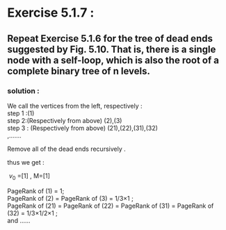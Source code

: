 
# Exercise 5.1.7 :
## Repeat Exercise 5.1.6 for the tree of dead ends suggested by Fig. 5.10. That is, there is a single node with a self-loop, which is also the root of a complete binary tree of n levels.<br>





### solution :<br> 
We call the vertices from the left, respectively :<br>
step 1 :(1)<br>
step 2:(Respectively from above) (2),(3)<br>
step 3 : (Respectively from above) (21),(22),(31),(32)<br>
,.......

Remove all of the dead ends recursively .<br>
 
thus we get :


$\begin{equation*}
\ {v}_0
\end{equation*}$ =[1] , M=[1] 


PageRank of (1) = 1;<br>
PageRank of (2) = PageRank of (3) = 1/3×1 ;<br>
PageRank of (21) = PageRank of (22) = PageRank of (31) = PageRank of (32) = 1/3×1/2×1 ;<br>
and ......























```python

```
